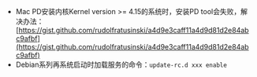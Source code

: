 - Mac PD安装内核Kernel version >= 4.15的系统时，安装PD tool会失败，解决办法：[https://gist.github.com/rudolfratusinski/a4d9e3caff11a4d9d81d2e84abc9afbf](https://gist.github.com/rudolfratusinski/a4d9e3caff11a4d9d81d2e84abc9afbf)
- Debian系列再系统启动时加载服务的命令：`update-rc.d xxx enable`


